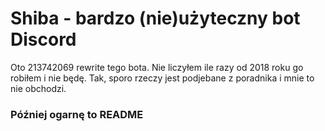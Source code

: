 # Shiba - bardzo (nie)użyteczny bot Discord

Oto 213742069 rewrite tego bota. Nie liczyłem ile razy od 2018 roku go robiłem i nie będę.
Tak, sporo rzeczy jest podjebane z poradnika i mnie to nie obchodzi.

### Później ogarnę to README
